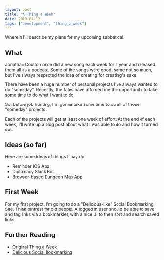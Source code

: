 ```yaml
---
layout: post
title: "A Thing a Week"
date: 2019-04-12
tags: ["development", "thing_a_week"]
---
```


Wherein I'll describe my plans for my upcoming sabbatical.

## What

Jonathan Coulton once did a new song each week for a year and released them all as a podcast.  Some of the songs were good, some not so much, but I've always respected the idea of creating for creating's sake.

There have been a huge number of personal projects I've always wanted to do "someday". Recently, the fates have afforded me the opportunity to take some time to do what I want to do.

So, before job hunting, I'm gonna take some time to do all of those "someday" projects.  

Each of the projects will get at least one week of effort. At the end of each week, I'll write up a blog post about what I was able to do and how it turned out.

## Ideas (so far)

Here are some ideas of things I may do:

- Reminder IOS App
- Diplomacy Slack Bot
- Browser-based Dungeon Map App

## First Week

For my first project, I'm going to do a "Delicious-like" Social Bookmarking Site.  Think pintrest for old people.  A logged in user should be able to save and tag links via a bookmarklet, with a nice UI to then sort and search saved links.

## Further Reading

- [Original Thing a Week](https://www.jonathancoulton.com/primer/thing-a-week/)
- [Delicious Social Bookmarking](https://en.wikipedia.org/wiki/Delicious_(website))
